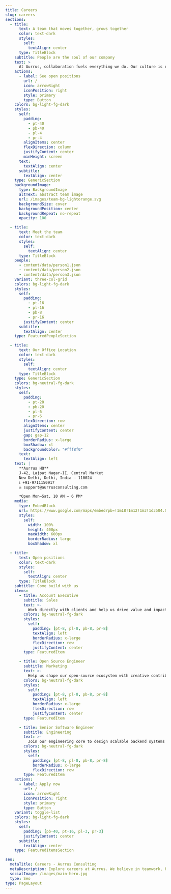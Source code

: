 ```yaml
---
title: Careers
slug: careers
sections:
  - title:
      text: A team that moves together, grows together
      color: text-dark
      styles:
        self:
          textAlign: center
      type: TitleBlock
    subtitle: People are the soul of our company
    text: >
      At Aurrus, collaboration fuels everything we do. Our culture is rooted in trust, creativity, and bold ambition — and we believe in empowering each individual to shape not only their role, but the future of the company.
    actions:
      - label: See open positions
        url: /
        icon: arrowRight
        iconPosition: right
        style: primary
        type: Button
    colors: bg-light-fg-dark
    styles:
      self:
        padding:
          - pt-40
          - pb-40
          - pl-4
          - pr-4
        alignItems: center
        flexDirection: column
        justifyContent: center
        minHeight: screen
      text:
        textAlign: center
      subtitle:
        textAlign: center
    type: GenericSection
    backgroundImage:
      type: BackgroundImage
      altText: abstract team image
      url: /images/team-bg-lightorange.svg
      backgroundSize: cover
      backgroundPosition: center
      backgroundRepeat: no-repeat
      opacity: 100

  - title:
      text: Meet the team
      color: text-dark
      styles:
        self:
          textAlign: center
      type: TitleBlock
    people:
      - content/data/person1.json
      - content/data/person2.json
      - content/data/person3.json
    variant: three-col-grid
    colors: bg-light-fg-dark
    styles:
      self:
        padding:
          - pt-16
          - pl-16
          - pb-8
          - pr-16
        justifyContent: center
      subtitle:
        textAlign: center
    type: FeaturedPeopleSection

  - title:
      text: Our Office Location
      color: text-dark
      styles:
        self:
          textAlign: center
      type: TitleBlock
    type: GenericSection
    colors: bg-neutral-fg-dark
    styles:
      self:
        padding:
          - pt-20
          - pb-20
          - pl-6
          - pr-6
        flexDirection: row
        alignItems: center
        justifyContent: center
        gap: gap-12
        borderRadius: x-large
        boxShadow: xl
        backgroundColor: "#fff8f0"
      text:
        textAlign: left
    text: |
      **Aurrus HQ**  
      J‑42, Lajpat Nagar‑II, Central Market  
      New Delhi, Delhi, India – 110024  
      📞 +91‑9711150917  
      ✉️ support@aurrusconsulting.com  

      *Open Mon–Sat, 10 AM – 6 PM*
    media:
      type: EmbedBlock
      url: https://www.google.com/maps/embed?pb=!1m18!1m12!1m3!1d3504.0501091289057!2d77.24076807432647!3d28.568257975699936!2m3!1f0!2f0!3f0!3m2!1i1024!2i768!4f13.1!3m3!1m2!1s0x390ce3b2808ffe1b%3A0xec1f022224013392!2sJ-42%2C%20near%20Home%20Saaz%2C%20Block%20J%2C%20Lajpat%20Nagar%20II%2C%20Lajpat%20Nagar%2C%20New%20Delhi%2C%20Delhi%20110024!5e0!3m2!1sen!2sin!4v1751796978098!5m2!1sen!2sin
      styles:
        self:
          width: 100%
          height: 400px
          maxWidth: 600px
          borderRadius: large
          boxShadow: xl

  - title:
      text: Open positions
      color: text-dark
      styles:
        self:
          textAlign: center
      type: TitleBlock
    subtitle: Come build with us
    items:
      - title: Account Executive
        subtitle: Sales
        text: >-
          Work directly with clients and help us drive value and impact through tailored solutions and communication.
        colors: bg-neutral-fg-dark
        styles:
          self:
            padding: [pt-8, pl-8, pb-8, pr-8]
            textAlign: left
            borderRadius: x-large
            flexDirection: row
            justifyContent: center
        type: FeaturedItem

      - title: Open Source Engineer
        subtitle: Marketing
        text: >-
          Help us shape our open-source ecosystem with creative contributions and build our developer community.
        colors: bg-neutral-fg-dark
        styles:
          self:
            padding: [pt-8, pl-8, pb-8, pr-8]
            textAlign: left
            borderRadius: x-large
            flexDirection: row
            justifyContent: center
        type: FeaturedItem

      - title: Senior Software Engineer
        subtitle: Engineering
        text: >-
          Join our engineering core to design scalable backend systems and next-gen frontend tools at global scale.
        colors: bg-neutral-fg-dark
        styles:
          self:
            padding: [pt-8, pl-8, pb-8, pr-8]
            borderRadius: x-large
            flexDirection: row
        type: FeaturedItem
    actions:
      - label: Apply now
        url: /
        icon: arrowRight
        iconPosition: right
        style: primary
        type: Button
    variant: toggle-list
    colors: bg-light-fg-dark
    styles:
      self:
        padding: [pb-40, pt-16, pl-3, pr-3]
        justifyContent: center
      subtitle:
        textAlign: center
    type: FeaturedItemsSection

seo:
  metaTitle: Careers - Aurrus Consulting
  metaDescription: Explore careers at Aurrus. We believe in teamwork, bold ideas, and growing together.
  socialImage: /images/main-hero.jpg
  type: Seo
type: PageLayout
---
```

